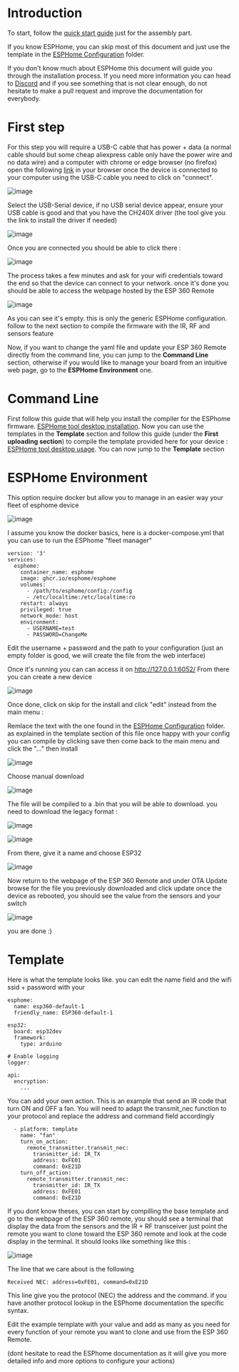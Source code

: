 # Introduction

To start, follow the [quick start guide](https://github.com/ale1800/ESP-360-REMOTE/blob/main/Quick%20start%20guide.md) just for the assembly part.

If you know ESPHome, you can skip most of this document and just use the template in the [ESPHome Configuration](https://github.com/ale1800/ESP-360-REMOTE/tree/main/ESPHome%20Configuration) folder.

If you don't know much about ESPHome this document will guide you through the installation process. If you need more information you can head to [Discord](https://discord.gg/PsrK3KDkRy) and if you see something that is not clear enough, do not hesitate to make a pull request and improve the documentation for everybody.

# First step
For this step you will require a USB-C cable that has power + data (a normal cable should but some cheap aliexpress cable only have the power wire and no data wire) and a computer with chrome or edge browser (no firefox)
open the following [link](https://web.esphome.io/) in your browser once the device is connected to your computer using the USB-C cable
you need to click on "connect".

![image](https://github.com/nathmo/ESP-360-REMOTE/assets/15912256/2bd903d1-df8f-49df-af7e-fb075620a588)


Select the USB-Serial device, if no USB serial device appear, ensure your USB cable is good and that you have the CH240X driver (the tool give you the link to install the driver if needed)

![image](https://github.com/nathmo/ESP-360-REMOTE/assets/15912256/a0e29219-d31b-46d2-84c6-6d38e013bf19)


Once you are connected you should be able to click there : 

![image](https://github.com/nathmo/ESP-360-REMOTE/assets/15912256/e81471e2-3604-4299-94cf-40febff231c9)


The process takes a few minutes and ask for your wifi credentials toward the end so that the device can connect to your network.
once it's done you should be able to access the webpage hosted by the ESP 360 Remote

![image](https://github.com/nathmo/ESP-360-REMOTE/assets/15912256/29d30c93-fc50-4dd9-8d0a-e4df338b7313)

As you can see it's empty. this is only the generic ESPHome configuration. follow to the next section to compile the firmware with the IR, RF and sensors feature

Now, if you want to change the yaml file and update your ESP 360 Remote directly from the command line, you can jump to the **Command Line** section, otherwise if you would like to manage your board from an intuitive web page, go to the **ESPHome Environment** one. 

# Command Line
First follow this guide that will help you install the compiler for the ESPhome firmware.
[ESPHome tool desktop installation](https://esphome.io/guides/installing_esphome.html).
Now you can use the templates in the **Template** section and follow this guide (under the **First uploading section**) to compile the template provided here for your device :
[ESPHome tool desktop usage](https://esphome.io/guides/getting_started_command_line).
You can now jump to the **Template** section

# ESPHome Environment
This option require docker but allow you to manage in an easier way your fleet of esphome device

![image](https://github.com/nathmo/ESP-360-REMOTE/assets/15912256/54c6994f-20ff-47d3-a7e6-2f1cb4a1465a)

I assume you know the docker basics, here is a docker-compose.yml that you can use to run the ESPhome "fleet manager"
```
version: '3'
services:
  esphome:
    container_name: esphome
    image: ghcr.io/esphome/esphome
    volumes:
      - /path/to/esphome/config:/config
      - /etc/localtime:/etc/localtime:ro
    restart: always
    privileged: true
    network_mode: host
    environment:
      - USERNAME=test
      - PASSWORD=ChangeMe
```

Edit the username + password and the path to your configuration (just an empty folder is good, we will create the file from the web interface)

Once it's running you can can access it on http://127.0.0.1:6052/
From there you can create a new device

![image](https://github.com/nathmo/ESP-360-REMOTE/assets/15912256/c529b5d6-154f-40f2-a201-60daa0c56e23)

Once done, click on skip for the install and click "edit" instead from the main menu : 

Remlace the text with the one found in the [ESPHome Configuration](https://github.com/ale1800/ESP-360-REMOTE/tree/main/ESPHome%20Configuration) folder.
as explained in the template section of this file
once happy with your config you can compile by clicking save then come back to the main menu and click the "..." then install

![image](https://github.com/nathmo/ESP-360-REMOTE/assets/15912256/d8344466-55ab-4160-86c9-c3f37f18ba89)

Choose manual download

![image](https://github.com/nathmo/ESP-360-REMOTE/assets/15912256/e6ae26cc-6eb6-4dc1-970b-3d262d75b06b)

The file will be compiled to a .bin that you will be able to download. you need to download the legacy format :

![image](https://github.com/nathmo/ESP-360-REMOTE/assets/15912256/dbe9ecfa-dd81-4144-9331-9234900aaab9)


![image](https://github.com/nathmo/ESP-360-REMOTE/assets/15912256/e6f7382d-27fc-405e-8511-8cb5cea83d2e)

From there, give it a name and choose ESP32

![image](https://github.com/nathmo/ESP-360-REMOTE/assets/15912256/8dd688a1-7d29-4f24-bf66-537c23cb7060)

Now return to the webpage of the ESP 360 Remote and under OTA Update browse for the file you previously downloaded and click update
once the device as rebooted, you should see the value from the sensors and your switch

![image](https://github.com/nathmo/ESP-360-REMOTE/assets/15912256/e66aeed3-7168-4010-b728-6675b3e7b089)



you are done :)

# Template

Here is what the template looks like. you can edit the name field and the wifi ssid + password with your
```
esphome:
  name: esp360-default-1
  friendly_name: ESP360-default-1

esp32:
  board: esp32dev
  framework:
    type: arduino

# Enable logging
logger:

api:
  encryption:
    ...
```
You can add your own action.
This is an example that send an IR code that turn ON and OFF a fan.
You will need to adapt the transmit_nec function to your protocol and replace the address and command field accordingly
```
  - platform: template
    name: "fan"
    turn_on_action:
      remote_transmitter.transmit_nec:
        transmitter_id: IR_TX
        address: 0xFE01
        command: 0xE21D
    turn_off_action:
      remote_transmitter.transmit_nec:
        transmitter_id: IR_TX
        address: 0xFE01
        command: 0xE21D
```
If you dont know theses, you can start by compilling the base template and go to the webpage of the ESP 360 remote, you should see a terminal that display the data from the sensors and the IR + RF transceiver
just point the remote you want to clone toward the ESP 360  remote and look at the code display in the terminal.
It should looks like something like this :

![image](https://github.com/nathmo/ESP-360-REMOTE/assets/15912256/0b4145c7-22b1-4e91-9b0d-4f6a9d262afe)

The line that we care about is the following
```
Received NEC: address=0xFE01, command=0xE21D
```
This line give you the protocol (NEC) the address and the command. if you have another protocol lookup in the ESPhome documentation the specific syntax.

Edit the example template with your value and add as many as you need for every function of your remote you want to clone and use from the ESP 360 Remote.

(dont hesitate to read the ESPhome documentation as it will give you more detailed info and more options to configure your actions)
